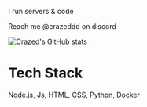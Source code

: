 I run servers & code

Reach me @crazeddd on discord

[![Crazed's GitHub stats](https://github-readme-stats.vercel.app/api?username=crazeddd)](https://github.com/crazeddd/github-readme-stats)

# Tech Stack
Node.js, Js, HTML, CSS, Python, Docker
